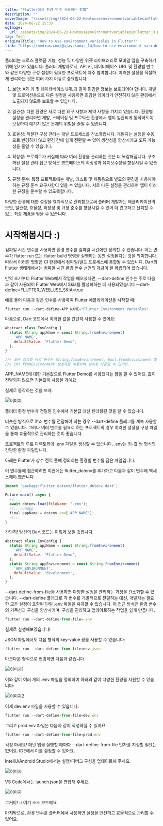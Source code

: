 ```yaml
---
title: "Flutter에서 환경 변수 사용하는 방법"
description: ""
coverImage: "/assets/img/2024-06-22-HowtouseenvironmentvariablesinFlutter_0.png"
date: 2024-06-22 15:38
ogImage: 
  url: /assets/img/2024-06-22-HowtouseenvironmentvariablesinFlutter_0.png
tag: Tech
originalTitle: "How to use environment variables in Flutter?"
link: "https://medium.com/@ajay.kumar_14/how-to-use-environment-variables-in-flutter-90cfc882177d"
---
```



플러터는 크로스 플랫폼 기능, 성능 및 다양한 위젯 라이브러리로 모바일 앱을 구축하기 위해 인기가 있습니다. 플러터 개발자로서, API 키, 데이터베이스 URL 및 환경별 변수와 같은 다양한 구성 설정이 필요한 프로젝트에 자주 참여합니다. 이러한 설정을 적절하게 관리하는 것은 여러 가지 이유로 중요합니다:

1. 보안: API 키 및 데이터베이스 URL과 같이 민감한 정보는 보호되어야 합니다. 개발 및 프로덕션용으로 다른 설정을 사용하면 민감한 데이터가 안전하지 않은 환경에서 노출되지 않도록 보호할 수 있습니다.

2. 일관성: 다른 환경은 서로 다른 요구 사항과 제약 사항을 가지고 있습니다. 환경별 설정을 관리하면 개발, 스테이징 및 프로덕션 환경에서 앱이 일관되게 동작하도록 보장하여 예기치 않은 문제의 위험을 줄일 수 있습니다.

3. 효율성: 적절한 구성 관리는 개발 프로세스를 간소화합니다. 개발자는 설정을 수동으로 변경하지 않고 환경 간에 쉽게 전환할 수 있어 생산성을 향상시키고 오류 가능성을 줄일 수 있습니다.

<div class="content-ad"></div>

4. 확장성: 프로젝트가 커짐에 따라 여러 환경을 관리하는 것은 더 복잡해집니다. 구조화된 설정 관리 접근 방식은 코드베이스의 확장성과 유지보수성을 향상시킬 수 있습니다.

5. 규정 준수: 특정 프로젝트에는 개발, 테스트 및 제품용으로 별도의 환경을 사용해야 하는 규정 준수 요구사항이 있을 수 있습니다. 서로 다른 설정을 관리하여 앱이 이러한 규정을 준수할 수 있도록합니다.

다양한 환경에 대한 설정을 효과적으로 관리함으로써 플러터 개발자는 애플리케이션의 보안, 일관성, 효율성, 확장성 및 규정 준수를 향상시킬 수 있어 더 견고하고 신뢰할 수 있는 최종 제품을 얻을 수 있습니다.

# 시작해봅시다 :)

<div class="content-ad"></div>

컴파일 시간 변수를 사용하면 환경 변수를 컴파일 시간에만 정의할 수 있습니다. 이는 변수가 flutter run 또는 flutter build 명령을 실행하는 동안 설정된다는 것을 의미합니다. 따라서 이러한 명령은 CI 환경에서 컴파일/빌드 프로세스에 통합될 수 있습니다. Dart와 Flutter 생태계에서는 컴파일 시간 환경 변수 선언의 개념이 잘 확립되어 있습니다.

만약 초기부터 Flutter Web에서 작업을 해오셨다면, --dart-define 인수는 주로 다음과 같이 사용되어 Flutter Web에서 Skia를 활성화하는 데 사용되었습니다 --dart-define=FLUTTER_WEB_USE_SKIA=true

예를 들어 다음과 같은 인수를 사용하여 Flutter 애플리케이션을 시작할 때:

```js
flutter run --dart-define=APP_NAME="Flutter Environment Variables"
```

<div class="content-ad"></div>

다음으로, Dart 코드에서 이러한 값을 간단히 사용할 수 있어요:

```js
abstract class EnvConfig {
  static String appName = const String.fromEnvironment(
    'APP_NAME',
    defaultValue: 'Flutter Demo',
  );
}

/// 모든 컴파일 타임 변수는 String.fromEnvironment, bool.fromEnvironment 및 
/// int.fromEnvironment 생성자를 사용하여 상수로 사용할 수 있어요.
```

APP_NAME에 대한 기본값으로 Flutter Demo를 사용했다는 점을 알 수 있어요. 값이 전달되지 않으면 기본값이 사용될 거예요.

실제로 동작하는 것을 보자.

<div class="content-ad"></div>


![이미지](/assets/img/2024-06-22-HowtouseenvironmentvariablesinFlutter_0.png)

플러터 환경 변수가 전달된 인수에서 기본값 대신 렌더링된 것을 알 수 있습니다.

비슷한 방식으로 여러 변수를 전달해야 하는 경우 --dart-define 플래그를 계속 사용할 수 있습니다. 그러나 여러 변수를 필요로 하는 프로젝트의 경우 이러한 설정을 구성 파일을 통해 효율적으로 관리하는 것이 좋습니다.

프로젝트의 루트 디렉토리에 .env 파일을 생성할 수 있습니다. .env는 키-값 쌍 형식의 간단한 환경 파일입니다.


<div class="content-ad"></div>

아래는 Flutter가 상수 전역 풀에 정의하는 환경별 변수를 담은 파일입니다.

이 변수들에 접근하려면 이전에는 flutter_dotenv를 추가하고 다음과 같이 변수에 액세스해야 했습니다.

```js
import 'package:flutter_dotenv/flutter_dotenv.dart';
```

<div class="content-ad"></div>

```js
Future main() async {
  //...
  await dotenv.load(fileName: ".env");
  //...runapp
  final appName = dotenv.env['APP_NAME'];
  //...
}
```

간단히! 당신의 Dart 코드는 이렇게 보일 것입니다.

```js
abstract class EnvConfig {
  static String appName = const String.fromEnvironment(
    'APP_NAME',
    defaultValue: 'Flutter Demo',
  );
  static String appEnvironment = const String.fromEnvironment(
    'APP_ENVIRONMENT',
    defaultValue: 'development',
  );
}
```

--dart-define-from-file을 사용하면 다양한 설정을 관리하는 과정을 간소화할 수 있습니다. --dart-define 플래그로 각 변수를 개별적으로 전달하는 대신, 개발자는 필요한 모든 설정이 포함된 단일 .env 파일을 유지할 수 있습니다. 이 접근 방식은 환경 변수의 가독성과 구성을 향상시키며, 구성을 관리하고 업데이트하는 작업을 쉽게 만듭니다.

<div class="content-ad"></div>

```js
flutter run --dart-define-from-file=.env
```

실제로 실행해보겠습니다!

JSON 파일에서도 다음 형식의 key-value 쌍을 사용할 수 있습니다:

```js
flutter run --dart-define-from-file=env.json
```

<div class="content-ad"></div>

마크다운 형식으로 변경하면 다음과 같습니다.


![이미지1](/assets/img/2024-06-22-HowtouseenvironmentvariablesinFlutter_2.png)

이와 같이 여러 개의 .env 파일을 정의하여 아래와 같이 다양한 환경을 지원할 수 있습니다:

![이미지2](/assets/img/2024-06-22-HowtouseenvironmentvariablesinFlutter_3.png)

이제 dev.env 파일을 사용할 수 있습니다.


<div class="content-ad"></div>

```js
flutter run --dart-define-from-file=dev.env
```

그리고 prod.env 파일은 다음과 같이 작성하실 수 있어요.

```js
flutter run --dart-define-from-file=prod.env
```

걱정 마세요! 매번 앱을 실행할 때마다 --dart-define-from-file 인자를 지정할 필요는 없어요. IDE에서 이를 설정할 수 있어요.

<div class="content-ad"></div>

IntelliJ/Android Studio에서는 실행/디버그 구성을 업데이트해 주세요.

![이미지](/assets/img/2024-06-22-HowtouseenvironmentvariablesinFlutter_4.png)

VS Code에서는 launch.json을 편집해 주세요.

![이미지](/assets/img/2024-06-22-HowtouseenvironmentvariablesinFlutter_5.png)

<div class="content-ad"></div>

그거야! :) 여기 소스 코드예요

마지막으로, 환경 변수를 플러터에서 사용하면 설정을 안전하고 효율적으로 관리할 수 있어요.